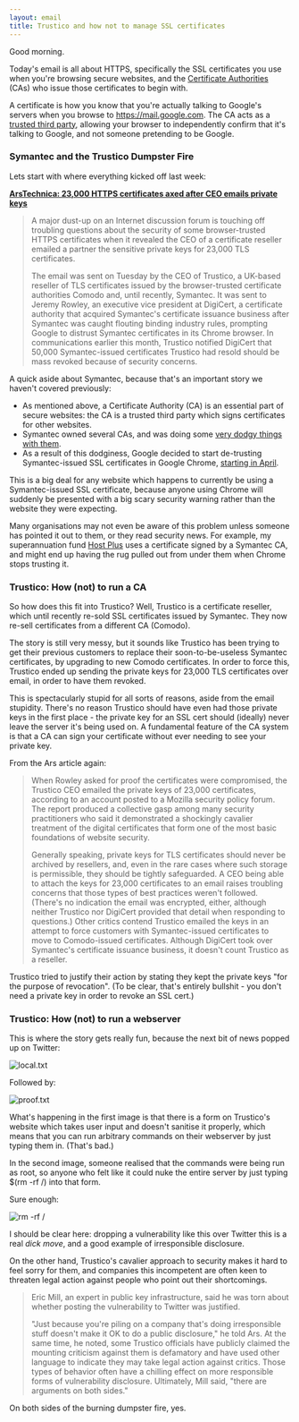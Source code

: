 ```yaml
---
layout: email
title: Trustico and how not to manage SSL certificates
---
```


Good morning. 

Today's email is all about HTTPS, specifically the SSL certificates you use when you're browsing secure websites, and the [Certificate Authorities](https://en.wikipedia.org/wiki/Certificate_authority) (CAs) who issue those certificates to begin with.

A certificate is how you know that you're actually talking to Google's servers when you browse to https://mail.google.com. The CA acts as a [trusted third party](https://en.wikipedia.org/wiki/Certificate_authority), allowing your browser to independently confirm that it's talking to Google, and not someone pretending to be Google.

### Symantec and the Trustico Dumpster Fire

Lets start with where everything kicked off last week:

[**ArsTechnica: 23,000 HTTPS certificates axed after CEO emails private keys**](https://arstechnica.com/information-technology/2018/03/23000-https-certificates-axed-after-ceo-e-mails-private-keys/)

>A major dust-up on an Internet discussion forum is touching off troubling questions about the security of some browser-trusted HTTPS certificates when it revealed the CEO of a certificate reseller emailed a partner the sensitive private keys for 23,000 TLS certificates.
>
>The email was sent on Tuesday by the CEO of Trustico, a UK-based reseller of TLS certificates issued by the browser-trusted certificate authorities Comodo and, until recently, Symantec. It was sent to Jeremy Rowley, an executive vice president at DigiCert, a certificate authority that acquired Symantec's certificate issuance business after Symantec was caught flouting binding industry rules, prompting Google to distrust Symantec certificates in its Chrome browser. In communications earlier this month, Trustico notified DigiCert that 50,000 Symantec-issued certificates Trustico had resold should be mass revoked because of security concerns.

A quick aside about Symantec, because that's an important story we haven't covered previously:
* As mentioned above, a Certificate Authority (CA) is an essential part of secure websites: the CA is a trusted third party which signs certificates for other websites.
* Symantec owned several CAs, and was doing some [very dodgy things with them](https://arstechnica.com/information-technology/2017/03/google-takes-symantec-to-the-woodshed-for-mis-issuing-30000-https-certs/).
* As a result of this dodginess, Google decided to start de-trusting Symantec-issued SSL certificates in Google Chrome, [starting in April](https://security.googleblog.com/2017/09/chromes-plan-to-distrust-symantec.html).

This is a big deal for any website which happens to currently be using a Symantec-issued SSL certificate, because anyone using Chrome will suddenly be presented with a big scary security warning rather than the website they were expecting.

Many organisations may not even be aware of this problem unless someone has pointed it out to them, or they read security news. For example, my superannuation fund [Host Plus](https://member.aas.com.au/Login/HC?hp-sc-tracking={BBCD7621-9AB8-4953-8D8C-941B26290EA2}) uses a certificate signed by a Symantec CA, and might end up having the rug pulled out from under them when Chrome stops trusting it.

### Trustico: How (not) to run a CA

So how does this fit into Trustico? Well, Trustico is a certificate reseller, which until recently re-sold SSL certificates issued by Symantec. They now re-sell certificates from a different CA (Comodo).

The story is still very messy, but it sounds like Trustico has been trying to get their previous customers to replace their soon-to-be-useless Symantec certificates, by upgrading to new Comodo certificates. In order to force this, Trustico ended up sending the private keys for 23,000 TLS certificates over email, in order to have them revoked.

This is spectacularly stupid for all sorts of reasons, aside from the email stupidity. There's no reason Trustico should have even had those private keys in the first place - the private key for an SSL cert should (ideally) never leave the server it's being used on. A fundamental feature of the CA system is that a CA can sign your certificate without ever needing to see your private key.

From the Ars article again:
> When Rowley asked for proof the certificates were compromised, the Trustico CEO emailed the private keys of 23,000 certificates, according to an account posted to a Mozilla security policy forum. The report produced a collective gasp among many security practitioners who said it demonstrated a shockingly cavalier treatment of the digital certificates that form one of the most basic foundations of website security.
>
>Generally speaking, private keys for TLS certificates should never be archived by resellers, and, even in the rare cases where such storage is permissible, they should be tightly safeguarded. A CEO being able to attach the keys for 23,000 certificates to an email raises troubling concerns that those types of best practices weren't followed. (There's no indication the email was encrypted, either, although neither Trustico nor DigiCert provided that detail when responding to questions.) Other critics contend Trustico emailed the keys in an attempt to force customers with Symantec-issued certificates to move to Comodo-issued certificates. Although DigiCert took over Symantec's certificate issuance business, it doesn't count Trustico as a reseller.

Trustico tried to justify their action by stating they kept the private keys "for the purpose of revocation". (To be clear, that's entirely bullshit - you don't need a private key in order to revoke an SSL cert.)

### Trustico: How (not) to run a webserver

This is where the story gets really fun, because the next bit of news popped up on Twitter:

![local.txt](../images/trustico-injection.png)

Followed by:

![proof.txt](../images/trustico-root.png)

What's happening in the first image is that there is a form on Trustico's website which takes user input and doesn't sanitise it properly, which means that you can run arbitrary commands on their webserver by just typing them in. (That's bad.)

In the second image, someone realised that the commands were being run as root, so anyone who felt like it could nuke the entire server by just typing $(rm -rf /) into that form.

Sure enough:

![rm -rf /](../images/trustico-503.png)

I should be clear here: dropping a vulnerability like this over Twitter this is a real *dick move*, and a good example of irresponsible disclosure. 

On the other hand, Trustico's cavalier approach to security makes it hard to feel sorry for them, and companies this incompetent are often keen to threaten legal action against people who point out their shortcomings.

>Eric Mill, an expert in public key infrastructure, said he was torn about whether posting the vulnerability to Twitter was justified.
>
>"Just because you're piling on a company that's doing irresponsible stuff doesn't make it OK to do a public disclosure," he told Ars. At the same time, he noted, some Trustico officials have publicly claimed the mounting criticism against them is defamatory and have used other language to indicate they may take legal action against critics. Those types of behavior often have a chilling effect on more responsible forms of vulnerability disclosure. Ultimately, Mill said, "there are arguments on both sides."

On both sides of the burning dumpster fire, yes.